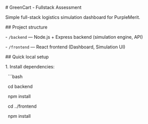 \# GreenCart - Fullstack Assessment



Simple full-stack logistics simulation dashboard for PurpleMerit.



\## Project structure

\- `/backend` — Node.js + Express backend (simulation engine, API)

\- `/frontend` — React frontend (Dashboard, Simulation UI)



\## Quick local setup

1\. Install dependencies:

&nbsp;  ```bash

&nbsp;  cd backend

&nbsp;  npm install

&nbsp;  cd ../frontend

&nbsp;  npm install



